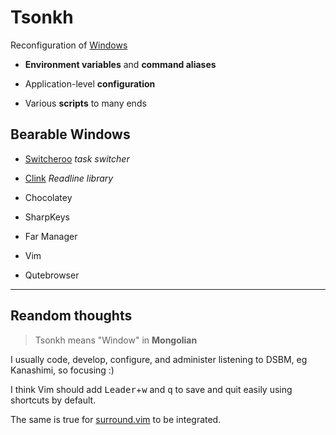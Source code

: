 # Tsonkh

Reconfiguration of [Windows](https://en.wikipedia.org/wiki/Microsoft_Windows)

* **Environment variables** and **command aliases**

* Application-level **configuration**

* Various **scripts** to many ends

## Bearable Windows

* [Switcheroo](https://github.com/kvakulo/Switcheroo) *task switcher*
* [Clink](https://github.com/mridgers/clink) *Readline library* 

* Chocolatey
* SharpKeys
* Far Manager
* Vim
* Qutebrowser

---

## Reandom thoughts

> Tsonkh means "Window" in **Mongolian**

I usually code, develop, configure, and administer listening to DSBM, eg Kanashimi, so focusing :)

I think Vim should add <kbd>Leader</kbd>+<kbd>w</kbd> and <kbd>q</kbd> to save and quit easily using shortcuts by default.

The same is true for [surround.vim](https://github.com/tpope/vim-surround) to be integrated.
